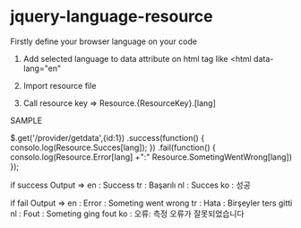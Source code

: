 # jquery-language-resource

Firstly define your browser language on your code

1. Add selected language to data attribute on html tag like <html data-lang="en"

2. Import resource file
  
3. Call resource key => Resource.{ResourceKey}.[lang]


SAMPLE
  
$.get('/provider/getdata',{id:1})
  .success(function() {
    consolo.log(Resource.Succes[lang]);
  })
  .fail(function() {
    consolo.log(Resource.Error[lang] +":" Resource.SometingWentWrong[lang])
  });

if success
Output => en : Success
          tr : Başarılı
          nl : Succes
          ko : 성공

if fail
Output => en : Error : Someting went wrong
          tr : Hata : Birşeyler ters gitti
          nl : Fout : Someting ging fout
          ko : 오류: 측정 오류가 잘못되었습니다
